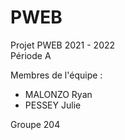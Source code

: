 # PWEB

Projet PWEB 2021 - 2022  
Période A

Membres de l'équipe :  
- MALONZO Ryan
- PESSEY Julie

Groupe 204